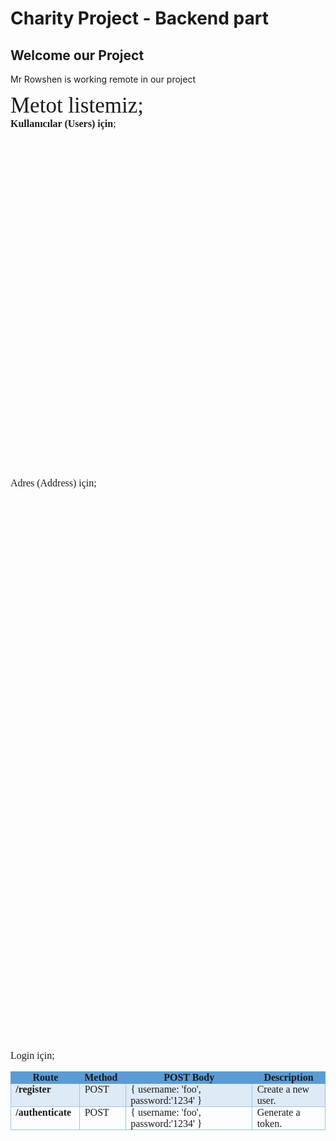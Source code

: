 # Charity Project - Backend part
## Welcome our Project
Mr Rowshen is working remote in our project

<p style='margin:0in;margin-bottom:.0001pt;font-size:16px;font-family:"Times New Roman",serif;'><span style="font-size:35px;">Metot listemiz;</span></p>
<p style='margin:0in;margin-bottom:.0001pt;font-size:16px;font-family:"Times New Roman",serif;'><strong>Kullanıcılar (Users) i&ccedil;in</strong>;</p>
<table style="width: 0.0pt;border-collapse:collapse;border: none;">
    <tbody>
        <tr>
            <td style="width: 14.966%; border-top: 1pt solid rgb(91, 155, 213); border-bottom: 1pt solid rgb(91, 155, 213); border-left: 1pt solid rgb(91, 155, 213); border-image: initial; border-right: none; background: rgb(91, 155, 213); padding: 0in 5.4pt; vertical-align: top;">
                <p style='margin:0in;margin-bottom:.0001pt;font-size:16px;font-family:"Times New Roman",serif;text-align:center;'><strong>Route</strong></p>
            </td>
            <td style="width: 9.6599%; border-top: 1pt solid rgb(91, 155, 213); border-left: none; border-bottom: 1pt solid rgb(91, 155, 213); border-right: none; background: rgb(91, 155, 213); padding: 0in 5.4pt; vertical-align: top;">
                <p style='margin:0in;margin-bottom:.0001pt;font-size:16px;font-family:"Times New Roman",serif;'><strong>Method</strong></p>
            </td>
            <td style="width: 30.7815%; border-top: 1pt solid rgb(91, 155, 213); border-left: none; border-bottom: 1pt solid rgb(91, 155, 213); border-right: none; background: rgb(91, 155, 213); padding: 0in 5.4pt; vertical-align: top;">
                <p style='margin:0in;margin-bottom:.0001pt;font-size:16px;font-family:"Times New Roman",serif;text-align:center;'><strong>POST Body</strong></p>
            </td>
            <td style="width: 40.1914%; border-top: 1pt solid rgb(91, 155, 213); border-right: 1pt solid rgb(91, 155, 213); border-bottom: 1pt solid rgb(91, 155, 213); border-image: initial; border-left: none; background: rgb(91, 155, 213); padding: 0in 5.4pt; vertical-align: top;">
                <p style='margin:0in;margin-bottom:.0001pt;font-size:16px;font-family:"Times New Roman",serif;text-align:center;'><strong>Description</strong></p>
            </td>
        </tr>
        <tr>
            <td style="width: 14.966%; border-right: 1pt solid rgb(156, 194, 229); border-bottom: 1pt solid rgb(156, 194, 229); border-left: 1pt solid rgb(156, 194, 229); border-image: initial; border-top: none; background: rgb(222, 234, 246); padding: 0in 5.4pt; vertical-align: top;">
                <p style='margin:0in;margin-bottom:.0001pt;font-size:16px;font-family:"Times New Roman",serif;'><strong><span style="color:red;">/api/users</span></strong></p>
            </td>
            <td style="width: 9.6599%; border-top: none; border-left: none; border-bottom: 1pt solid rgb(156, 194, 229); border-right: 1pt solid rgb(156, 194, 229); background: rgb(222, 234, 246); padding: 0in 5.4pt; vertical-align: top;">
                <p style='margin:0in;margin-bottom:.0001pt;font-size:16px;font-family:"Times New Roman",serif;'>GET</p>
            </td>
            <td style="width: 30.7815%; border-top: none; border-left: none; border-bottom: 1pt solid rgb(156, 194, 229); border-right: 1pt solid rgb(156, 194, 229); background: rgb(222, 234, 246); padding: 0in 5.4pt; vertical-align: top;">
                <p style='margin:0in;margin-bottom:.0001pt;font-size:16px;font-family:"Times New Roman",serif;'>Empty</p>
            </td>
            <td style="width: 40.1914%; border-top: none; border-left: none; border-bottom: 1pt solid rgb(156, 194, 229); border-right: 1pt solid rgb(156, 194, 229); background: rgb(222, 234, 246); padding: 0in 5.4pt; vertical-align: top;">
                <p style='margin:0in;margin-bottom:.0001pt;font-size:16px;font-family:"Times New Roman",serif;'>List all users.</p>
            </td>
        </tr>
        <tr>
            <td style="width: 14.966%; border-right: 1pt solid rgb(156, 194, 229); border-bottom: 1pt solid rgb(156, 194, 229); border-left: 1pt solid rgb(156, 194, 229); border-image: initial; border-top: none; padding: 0in 5.4pt; vertical-align: top;">
                <p style='margin:0in;margin-bottom:.0001pt;font-size:16px;font-family:"Times New Roman",serif;'><strong><span style="color:  red;">/api/users</span></strong></p>
            </td>
            <td style="width: 9.6599%; border-top: none; border-left: none; border-bottom: 1pt solid rgb(156, 194, 229); border-right: 1pt solid rgb(156, 194, 229); padding: 0in 5.4pt; vertical-align: top;">
                <p style='margin:0in;margin-bottom:.0001pt;font-size:16px;font-family:"Times New Roman",serif;'>POST</p>
            </td>
            <td style="width: 30.7815%; border-top: none; border-left: none; border-bottom: 1pt solid rgb(156, 194, 229); border-right: 1pt solid rgb(156, 194, 229); padding: 0in 5.4pt; vertical-align: top;">
                <p style='margin:0in;margin-bottom:.0001pt;font-size:16px;font-family:"Times New Roman",serif;line-height:13.5pt;background:#FFFFFE;'><span style='font-size:12px;font-family:"Courier New";color:black;'>{</span></p>
                <p style='margin:0in;margin-bottom:.0001pt;font-size:16px;font-family:"Times New Roman",serif;line-height:13.5pt;background:#FFFFFE;'><span style='font-size:12px;font-family:"Courier New";color:#A31515;'>&quot;firstname&quot;</span><span style='font-size:12px;font-family:"Courier New";color:black;'>:</span><span style='font-size:12px;font-family:"Courier New";color:#0451A5;'>&quot;davut&quot;</span><span style='font-size:12px;font-family:"Courier New";color:black;'>,</span><br><span style='font-size:12px;font-family:"Courier New";color:#A31515;'>&quot;lastname&quot;</span><span style='font-size:12px;font-family:"Courier New";color:black;'>:</span><span style='font-size:12px;font-family:"Courier New";color:#0451A5;'>&quot;blk&quot;</span><span style='font-size:12px;font-family:"Courier New";color:black;'>,</span><span style='font-size:12px;font-family:"Courier New";color:#A31515;'>&nbsp;</span><br><span style='font-size:12px;font-family:"Courier New";color:#A31515;'>&quot;email&quot;</span><span style='font-size:12px;font-family:  "Courier New";color:black;'>:</span><span style='font-size:12px;font-family:"Courier New";color:#0451A5;'>&quot;dvut@mail.com&quot;</span><span style='font-size:12px;font-family:"Courier New";color:black;'>,</span><br><span style='font-size:12px;font-family:"Courier New";color:#A31515;'>&quot;username&quot;</span><span style='font-size:12px;font-family:"Courier New";color:black;'>:</span><span style='font-size:12px;font-family:"Courier New";color:#0451A5;'>&quot;dvtblk&quot;</span><span style='font-size:12px;font-family:"Courier New";color:black;'>,</span><br><span style='font-size:12px;font-family:"Courier New";color:#A31515;'>&quot;password&quot;</span><span style='font-size:12px;font-family:"Courier New";color:black;'>:</span><span style='font-size:12px;font-family:"Courier New";color:#0451A5;'>&quot;dvtblk&quot;</span><span style='font-size:12px;font-family:"Courier New";color:black;'>,</span><br><span style='font-size:12px;font-family:"Courier New";color:#A31515;'>&quot;phone&quot;</span><span style='font-size:12px;font-family:"Courier New";color:black;'>:</span><span style='font-size:12px;font-family:"Courier New";color:#0451A5;'>&quot;+123456789&quot;</span></p>
                <p style='margin:0in;margin-bottom:.0001pt;font-size:16px;font-family:"Times New Roman",serif;line-height:13.5pt;background:#FFFFFE;'><span style='font-size:12px;font-family:"Courier New";color:black;'>}</span></p>
                <p style='margin:0in;margin-bottom:.0001pt;font-size:16px;font-family:"Times New Roman",serif;'>&nbsp;</p>
            </td>
            <td style="width: 40.1914%; border-top: none; border-left: none; border-bottom: 1pt solid rgb(156, 194, 229); border-right: 1pt solid rgb(156, 194, 229); padding: 0in 5.4pt; vertical-align: top;">
                <p style='margin:0in;margin-bottom:.0001pt;font-size:16px;font-family:"Times New Roman",serif;'><span style="font-size:11px;">Create a new user.</span></p>
                <p style='margin:0in;margin-bottom:.0001pt;font-size:16px;font-family:"Times New Roman",serif;line-height:13.5pt;background:#FFFFFE;'><span style='font-size:11px;font-family:"Courier New";color:black;'>[ {</span><br><span style='font-size:11px;font-family:"Courier New";color:#A31515;'>&quot;role&quot;</span><span style='font-size:11px;font-family:"Courier New";color:black;'>:&nbsp;</span><span style='font-size:11px;font-family:"Courier New";color:#0451A5;'>&quot;User&quot;</span><span style='font-size:11px;font-family:"Courier New";color:black;'>,</span><br><span style='font-size:11px;font-family:"Courier New";color:#A31515;'>&quot;firstname&quot;</span><span style='font-size:11px;font-family:"Courier New";color:black;'>:&nbsp;</span><span style='font-size:11px;font-family:"Courier New";color:#0451A5;'>&quot;davut&quot;</span><span style='font-size:11px;font-family:"Courier New";color:black;'>,</span><br><span style='font-size:11px;font-family:"Courier New";color:#A31515;'>&quot;lastname&quot;</span><span style='font-size:11px;font-family:"Courier New";color:black;'>:&nbsp;</span><span style='font-size:11px;font-family:"Courier New";color:#0451A5;'>&quot;blk&quot;</span><span style='font-size:11px;font-family:"Courier New";color:black;'>,</span><br><span style='font-size:11px;font-family:"Courier New";color:#A31515;'>&quot;email&quot;</span><span style='font-size:11px;font-family:"Courier New";color:black;'>:&nbsp;</span><span style='font-size:11px;font-family:"Courier New";color:#0451A5;'>&quot;davt@mail.com&quot;</span><span style='font-size:11px;font-family:"Courier New";color:black;'>,</span><br><span style='font-size:11px;font-family:"Courier New";color:#A31515;'>&quot;username&quot;</span><span style='font-size:11px;font-family:"Courier New";color:black;'>:&nbsp;</span><span style='font-size:11px;font-family:"Courier New";color:#0451A5;'>&quot;dvtblk&quot;</span><span style='font-size:11px;font-family:"Courier New";color:black;'>,</span><br><span style='font-size:11px;font-family:"Courier New";color:#A31515;'>&quot;password&quot;</span><span style='font-size:11px;font-family:"Courier New";color:black;'>:&nbsp;</span><span style='font-size:11px;font-family:"Courier New";color:#0451A5;'>&quot;dvtblk&quot;</span><span style='font-size:11px;font-family:"Courier New";color:black;'>,</span><br><span style='font-size:11px;font-family:"Courier New";color:#A31515;'>&quot;company&quot;</span><span style='font-size:11px;font-family:"Courier New";color:black;'>:&nbsp;</span><strong><span style='font-size:11px;font-family:"Courier New";color:#0451A5;'>null</span></strong><span style='font-size:11px;font-family:"Courier New";color:black;'>,</span><br><span style='font-size:11px;font-family:"Courier New";color:#A31515;'>&quot;address&quot;</span><span style='font-size:11px;font-family:"Courier New";color:black;'>:&nbsp;</span><strong><span style='font-size:11px;font-family:"Courier New";color:#0451A5;'>null</span></strong><span style='font-size:11px;font-family:"Courier New";color:black;'>,</span><br><span style='font-size:11px;font-family:"Courier New";color:#A31515;'>&quot;phone&quot;</span><span style='font-size:11px;font-family:"Courier New";color:black;'>:&nbsp;</span><span style='font-size:11px;font-family:"Courier New";color:#098658;'>123456789</span><span style='font-size:11px;font-family:"Courier New";color:black;'>,</span><br><span style='font-size:11px;font-family:"Courier New";color:#A31515;'>&quot;last_login&quot;</span><span style='font-size:11px;font-family:"Courier New";color:black;'>:&nbsp;</span><span style='font-size:11px;font-family:"Courier New";color:#0451A5;'>&quot;2021-03-18T14:52:37.047Z&quot;</span><span style='font-size:11px;font-family:"Courier New";color:black;'>,</span><br><span style='font-size:11px;font-family:"Courier New";color:#A31515;'>&quot;id&quot;</span><span style='font-size:11px;font-family:"Courier New";color:black;'>:</span><br><span style='font-size:11px;font-family:"Courier New";color:#0451A5;'>&quot;</span><span style='font-size: 10px; font-family: "Courier New"; color: rgb(4, 81, 165);'>6053693574905c049a25c9d8</span><span style='font-size:11px;font-family:"Courier New";color:#0451A5;'>&quot;</span><br><span style='font-size:11px;font-family:"Courier New";color:black;'>&nbsp;}]</span></p>
            </td>
        </tr>
        <tr>
            <td style="width: 14.966%; border-right: 1pt solid rgb(156, 194, 229); border-bottom: 1pt solid rgb(156, 194, 229); border-left: 1pt solid rgb(156, 194, 229); border-image: initial; border-top: none; background: rgb(222, 234, 246); padding: 0in 5.4pt; vertical-align: top;">
                <p style='margin:0in;margin-bottom:.0001pt;font-size:16px;font-family:"Times New Roman",serif;'><strong><span style="color:red;">/api/users/:id</span></strong></p>
            </td>
            <td style="width: 9.6599%; border-top: none; border-left: none; border-bottom: 1pt solid rgb(156, 194, 229); border-right: 1pt solid rgb(156, 194, 229); background: rgb(222, 234, 246); padding: 0in 5.4pt; vertical-align: top;">
                <p style='margin:0in;margin-bottom:.0001pt;font-size:16px;font-family:"Times New Roman",serif;'>GET</p>
            </td>
            <td style="width: 30.7815%; border-top: none; border-left: none; border-bottom: 1pt solid rgb(156, 194, 229); border-right: 1pt solid rgb(156, 194, 229); background: rgb(222, 234, 246); padding: 0in 5.4pt; vertical-align: top;">
                <p style='margin:0in;margin-bottom:.0001pt;font-size:16px;font-family:"Times New Roman",serif;'>Empty</p>
            </td>
            <td style="width: 40.1914%; border-top: none; border-left: none; border-bottom: 1pt solid rgb(156, 194, 229); border-right: 1pt solid rgb(156, 194, 229); background: rgb(222, 234, 246); padding: 0in 5.4pt; vertical-align: top;">
                <p style='margin:0in;margin-bottom:.0001pt;font-size:16px;font-family:"Times New Roman",serif;'>Get a user.</p>
            </td>
        </tr>
        <tr>
            <td style="width: 14.966%; border-right: 1pt solid rgb(156, 194, 229); border-bottom: 1pt solid rgb(156, 194, 229); border-left: 1pt solid rgb(156, 194, 229); border-image: initial; border-top: none; padding: 0in 5.4pt; vertical-align: top;">
                <p style='margin:0in;margin-bottom:.0001pt;font-size:16px;font-family:"Times New Roman",serif;'><strong><span style="color:  red;">/api/users/:id</span></strong></p>
            </td>
            <td style="width: 9.6599%; border-top: none; border-left: none; border-bottom: 1pt solid rgb(156, 194, 229); border-right: 1pt solid rgb(156, 194, 229); padding: 0in 5.4pt; vertical-align: top;">
                <p style='margin:0in;margin-bottom:.0001pt;font-size:16px;font-family:"Times New Roman",serif;'>PUT</p>
            </td>
            <td style="width: 30.7815%; border-top: none; border-left: none; border-bottom: 1pt solid rgb(156, 194, 229); border-right: 1pt solid rgb(156, 194, 229); padding: 0in 5.4pt; vertical-align: top;">
                <p style='margin:0in;margin-bottom:.0001pt;font-size:16px;font-family:"Times New Roman",serif;line-height:13.5pt;background:#FFFFFE;'><span style='font-size:12px;font-family:"Courier New";color:black;'>{</span></p>
                <p style='margin:0in;margin-bottom:.0001pt;font-size:16px;font-family:"Times New Roman",serif;line-height:13.5pt;background:#FFFFFE;'><span style='font-size:12px;font-family:"Courier New";color:#A31515;'>&quot;firstname&quot;</span><span style='font-size:12px;font-family:"Courier New";color:black;'>:</span><span style='font-size:12px;font-family:"Courier New";color:#0451A5;'>&quot;john2&quot;</span><span style='font-size:12px;font-family:"Courier New";color:black;'>,</span><br><span style='font-size:12px;font-family:"Courier New";color:#A31515;'>&quot;lastname&quot;</span><span style='font-size:12px;font-family:"Courier New";color:black;'>:</span><span style='font-size:12px;font-family:"Courier New";color:#0451A5;'>&quot;doe2&quot;</span><span style='font-size:12px;font-family:"Courier New";color:black;'>, &nbsp;&nbsp;</span><br><span style='font-size:12px;font-family:"Courier New";color:#A31515;'>&quot;email&quot;</span><span style='font-size:12px;font-family:"Courier New";color:black;'>:</span><span style='font-size:12px;font-family:"Courier New";color:#0451A5;'>&quot;jhn@exple.com&quot;</span><span style='font-size:12px;font-family:"Courier New";color:black;'>,</span><br><span style='font-size:12px;font-family:"Courier New";color:#A31515;'>&quot;username&quot;</span><span style='font-size:12px;font-family:"Courier New";color:black;'>:</span><span style='font-size:12px;font-family:"Courier New";color:#0451A5;'>&quot;johndoe2&quot;</span><span style='font-size:12px;font-family:"Courier New";color:black;'>,</span><br><span style='font-size:12px;font-family:"Courier New";color:#A31515;'>&quot;password&quot;</span><span style='font-size:12px;font-family:"Courier New";color:black;'>:</span><span style='font-size:12px;font-family:"Courier New";color:#0451A5;'>&quot;johndoe2&quot;</span><span style='font-size:12px;font-family:"Courier New";color:black;'>,</span><br><span style='font-size:12px;font-family:"Courier New";color:#A31515;'>&quot;phone&quot;</span><span style='font-size:12px;font-family:"Courier New";color:black;'>:</span><span style='font-size:12px;font-family:"Courier New";color:#0451A5;'>&quot;+12345678922222&quot;</span></p>
                <p style='margin:0in;margin-bottom:.0001pt;font-size:16px;font-family:"Times New Roman",serif;line-height:13.5pt;background:#FFFFFE;'><span style='font-size:12px;font-family:"Courier New";color:black;'>}</span></p>
            </td>
            <td style="width: 40.1914%; border-top: none; border-left: none; border-bottom: 1pt solid rgb(156, 194, 229); border-right: 1pt solid rgb(156, 194, 229); padding: 0in 5.4pt; vertical-align: top;">
                <p style='margin:0in;margin-bottom:.0001pt;font-size:16px;font-family:"Times New Roman",serif;'>Update a user with new info.</p>
            </td>
        </tr>
        <tr>
            <td style="width: 14.966%; border-right: 1pt solid rgb(156, 194, 229); border-bottom: 1pt solid rgb(156, 194, 229); border-left: 1pt solid rgb(156, 194, 229); border-image: initial; border-top: none; background: rgb(222, 234, 246); padding: 0in 5.4pt; vertical-align: top;">
                <p style='margin:0in;margin-bottom:.0001pt;font-size:16px;font-family:"Times New Roman",serif;'><strong><span style="color:red;">/api/users/:id</span></strong></p>
            </td>
            <td style="width: 9.6599%; border-top: none; border-left: none; border-bottom: 1pt solid rgb(156, 194, 229); border-right: 1pt solid rgb(156, 194, 229); background: rgb(222, 234, 246); padding: 0in 5.4pt; vertical-align: top;">
                <p style='margin:0in;margin-bottom:.0001pt;font-size:16px;font-family:"Times New Roman",serif;'>DELETE</p>
            </td>
            <td style="width: 30.7815%; border-top: none; border-left: none; border-bottom: 1pt solid rgb(156, 194, 229); border-right: 1pt solid rgb(156, 194, 229); background: rgb(222, 234, 246); padding: 0in 5.4pt; vertical-align: top;">
                <p style='margin:0in;margin-bottom:.0001pt;font-size:16px;font-family:"Times New Roman",serif;'>Empty</p>
            </td>
            <td style="width: 40.1914%; border-top: none; border-left: none; border-bottom: 1pt solid rgb(156, 194, 229); border-right: 1pt solid rgb(156, 194, 229); background: rgb(222, 234, 246); padding: 0in 5.4pt; vertical-align: top;">
                <p style='margin:0in;margin-bottom:.0001pt;font-size:16px;font-family:"Times New Roman",serif;'>Delete a user.</p>
            </td>
        </tr>
        <tr>
            <td style="width: 14.966%; border-right: 1pt solid rgb(156, 194, 229); border-bottom: 1pt solid rgb(156, 194, 229); border-left: 1pt solid rgb(156, 194, 229); border-image: initial; border-top: none; padding: 0in 5.4pt; vertical-align: top;">
                <p style='margin:0in;margin-bottom:.0001pt;font-size:16px;font-family:"Times New Roman",serif;'><strong><span style="color:  red;">/api/users/</span></strong></p>
            </td>
            <td style="width: 9.6599%; border-top: none; border-left: none; border-bottom: 1pt solid rgb(156, 194, 229); border-right: 1pt solid rgb(156, 194, 229); padding: 0in 5.4pt; vertical-align: top;">
                <p style='margin:0in;margin-bottom:.0001pt;font-size:16px;font-family:"Times New Roman",serif;'><span style="color:red;">DELETE</span></p>
            </td>
            <td style="width: 30.7815%; border-top: none; border-left: none; border-bottom: 1pt solid rgb(156, 194, 229); border-right: 1pt solid rgb(156, 194, 229); padding: 0in 5.4pt; vertical-align: top;">
                <p style='margin:0in;margin-bottom:.0001pt;font-size:16px;font-family:"Times New Roman",serif;'><span style="color:red;">Empty</span></p>
            </td>
            <td style="width: 40.1914%; border-top: none; border-left: none; border-bottom: 1pt solid rgb(156, 194, 229); border-right: 1pt solid rgb(156, 194, 229); padding: 0in 5.4pt; vertical-align: top;">
                <p style='margin:0in;margin-bottom:.0001pt;font-size:16px;font-family:"Times New Roman",serif;'><span style="color:red;">Delete all users.</span></p>
            </td>
        </tr>
    </tbody>
</table>
<p style='margin:0in;margin-bottom:.0001pt;font-size:16px;font-family:"Times New Roman",serif;'>Adres (Address) i&ccedil;in;</p>
<table style="width: 0.0pt;border-collapse:collapse;border: none;">
    <tbody>
        <tr>
            <td style="width: 112.25pt;border-top: 1pt solid rgb(91, 155, 213);border-bottom: 1pt solid rgb(91, 155, 213);border-left: 1pt solid rgb(91, 155, 213);border-image: initial;border-right: none;background: rgb(91, 155, 213);padding: 0in 5.4pt;vertical-align: top;">
                <p style='margin:0in;margin-bottom:.0001pt;font-size:16px;font-family:"Times New Roman",serif;text-align:center;'><strong>Route</strong></p>
            </td>
            <td style="width: 40.5pt;border-top: 1pt solid rgb(91, 155, 213);border-left: none;border-bottom: 1pt solid rgb(91, 155, 213);border-right: none;background: rgb(91, 155, 213);padding: 0in 5.4pt;vertical-align: top;">
                <p style='margin:0in;margin-bottom:.0001pt;font-size:16px;font-family:"Times New Roman",serif;'><strong>Method</strong></p>
            </td>
            <td style="width: 31.5966%; border-top: 1pt solid rgb(91, 155, 213); border-left: none; border-bottom: 1pt solid rgb(91, 155, 213); border-right: none; background: rgb(91, 155, 213); padding: 0in 5.4pt; vertical-align: top;">
                <p style='margin:0in;margin-bottom:.0001pt;font-size:16px;font-family:"Times New Roman",serif;text-align:center;'><strong>POST Body</strong></p>
            </td>
            <td style="width: 38.9916%; border-top: 1pt solid rgb(91, 155, 213); border-right: 1pt solid rgb(91, 155, 213); border-bottom: 1pt solid rgb(91, 155, 213); border-image: initial; border-left: none; background: rgb(91, 155, 213); padding: 0in 5.4pt; vertical-align: top;">
                <p style='margin:0in;margin-bottom:.0001pt;font-size:16px;font-family:"Times New Roman",serif;text-align:center;'><strong>Description</strong></p>
            </td>
        </tr>
        <tr>
            <td style="width: 112.25pt;border-right: 1pt solid rgb(156, 194, 229);border-bottom: 1pt solid rgb(156, 194, 229);border-left: 1pt solid rgb(156, 194, 229);border-image: initial;border-top: none;background: rgb(222, 234, 246);padding: 0in 5.4pt;vertical-align: top;">
                <p style='margin:0in;margin-bottom:.0001pt;font-size:16px;font-family:"Times New Roman",serif;'><strong>/api/address</strong></p>
            </td>
            <td style="width: 40.5pt;border-top: none;border-left: none;border-bottom: 1pt solid rgb(156, 194, 229);border-right: 1pt solid rgb(156, 194, 229);background: rgb(222, 234, 246);padding: 0in 5.4pt;vertical-align: top;">
                <p style='margin:0in;margin-bottom:.0001pt;font-size:16px;font-family:"Times New Roman",serif;'>GET</p>
            </td>
            <td style="width: 31.5966%; border-top: none; border-left: none; border-bottom: 1pt solid rgb(156, 194, 229); border-right: 1pt solid rgb(156, 194, 229); background: rgb(222, 234, 246); padding: 0in 5.4pt; vertical-align: top;">
                <p style='margin:0in;margin-bottom:.0001pt;font-size:16px;font-family:"Times New Roman",serif;'>Empty</p>
            </td>
            <td style="width: 38.9916%; border-top: none; border-left: none; border-bottom: 1pt solid rgb(156, 194, 229); border-right: 1pt solid rgb(156, 194, 229); background: rgb(222, 234, 246); padding: 0in 5.4pt; vertical-align: top;">
                <p style='margin:0in;margin-bottom:.0001pt;font-size:16px;font-family:"Times New Roman",serif;'>List all addresses.</p>
            </td>
        </tr>
        <tr>
            <td style="width: 112.25pt;border-right: 1pt solid rgb(156, 194, 229);border-bottom: 1pt solid rgb(156, 194, 229);border-left: 1pt solid rgb(156, 194, 229);border-image: initial;border-top: none;padding: 0in 5.4pt;height: 8.75pt;vertical-align: top;">
                <p style='margin:0in;margin-bottom:.0001pt;font-size:16px;font-family:"Times New Roman",serif;'><strong>/api/address</strong></p>
            </td>
            <td style="width: 40.5pt;border-top: none;border-left: none;border-bottom: 1pt solid rgb(156, 194, 229);border-right: 1pt solid rgb(156, 194, 229);padding: 0in 5.4pt;height: 8.75pt;vertical-align: top;">
                <p style='margin:0in;margin-bottom:.0001pt;font-size:16px;font-family:"Times New Roman",serif;'>POST</p>
            </td>
            <td style="width: 31.5966%; border-top: none; border-left: none; border-bottom: 1pt solid rgb(156, 194, 229); border-right: 1pt solid rgb(156, 194, 229); padding: 0in 5.4pt; height: 8.75pt; vertical-align: top;">
                <p style='margin:0in;margin-bottom:.0001pt;font-size:16px;font-family:"Times New Roman",serif;line-height:13.5pt;background:#FFFFFE;'><span style='font-size:12px;font-family:"Courier New";color:black;'>{</span><br><span style='font-size:12px;font-family:"Courier New";color:#A31515;'>&quot;address_name&quot;</span><span style='font-size:12px;font-family:"Courier New";color:black;'>:</span><span style='font-size:12px;font-family:"Courier New";color:#0451A5;'>&quot;ev&quot;</span><span style='font-size:12px;font-family:"Courier New";color:black;'>,</span><br><span style='font-size:12px;font-family:"Courier New";color:#A31515;'>&quot;address_title&quot;</span><span style='font-size:12px;font-family:"Courier New";color:black;'>:</span><span style='font-size:12px;font-family:"Courier New";color:#0451A5;'>&quot;Evim&quot;</span><span style='font-size:12px;font-family:"Courier New";color:black;'>,</span><br><span style='font-size:12px;font-family:"Courier New";color:#A31515;'>&quot;country&quot;</span><span style='font-size:12px;font-family:"Courier New";color:black;'>:</span><span style='font-size:12px;font-family:"Courier New";color:#0451A5;'>&quot;Turkey&quot;</span><span style='font-size:12px;font-family:"Courier New";color:black;'>,</span><br><span style='font-size:12px;font-family:"Courier New";color:#A31515;'>&quot;city&quot;</span><span style='font-size:12px;font-family:"Courier New";color:black;'>:</span><span style='font-size:12px;font-family:"Courier New";color:#0451A5;'>&quot;Manisa&quot;</span><span style='font-size:12px;font-family:"Courier New";color:black;'>,</span><br><span style='font-size:12px;font-family:"Courier New";color:#A31515;'>&quot;state&quot;</span><span style='font-size:12px;font-family:"Courier New";color:black;'>:</span><span style='font-size:12px;font-family:"Courier New";color:#0451A5;'>&quot;Turgutlu&quot;</span><span style='font-size:12px;font-family:"Courier New";color:black;'>,</span><br><span style='font-size:12px;font-family:"Courier New";color:#A31515;'>&quot;post_code&quot;</span><span style='font-size:12px;font-family:"Courier New";color:black;'>:</span><span style='font-size:12px;font-family:"Courier New";color:#0451A5;'>&quot;45310&quot;</span><span style='font-size:12px;font-family:"Courier New";color:black;'>,</span><br><span style='font-size:12px;font-family:"Courier New";color:#A31515;'>&quot;id&quot;</span><span style='font-size:12px;font-family:"Courier New";color:black;'>:</span><br><span style='font-size:12px;font-family:"Courier New";color:#0451A5;'>&quot;</span><span style='font-size: 9px; font-family: "Courier New"; color: rgb(4, 81, 165);'>6053704974905c049a25c9de</span><span style='font-size:12px;font-family:"Courier New";color:#0451A5;'>&quot;</span><br><span style='font-size:12px;font-family:"Courier New";color:black;'>}</span></p>
            </td>
            <td style="width: 38.9916%; border-top: none; border-left: none; border-bottom: 1pt solid rgb(156, 194, 229); border-right: 1pt solid rgb(156, 194, 229); padding: 0in 5.4pt; height: 8.75pt; vertical-align: top;">
                <p style='margin:0in;margin-bottom:.0001pt;font-size:16px;font-family:"Times New Roman",serif;line-height:13.5pt;background:#FFFFFE;'><span style="font-size:11px;">Create a new address.</span><span style='font-size:11px;font-family:"Courier New";color:black;'>&nbsp;{</span><br><span style='font-size:11px;font-family:"Courier New";color:#A31515;'>&quot;role&quot;</span><span style='font-size:11px;font-family:"Courier New";color:black;'>:&nbsp;</span><span style='font-size:11px;font-family:"Courier New";color:#0451A5;'>&quot;User&quot;</span><span style='font-size:11px;font-family:"Courier New";color:black;'>,</span><br><span style='font-size:11px;font-family:"Courier New";color:#A31515;'>&quot;firstname&quot;</span><span style='font-size:11px;font-family:"Courier New";color:black;'>:&nbsp;</span><span style='font-size:11px;font-family:"Courier New";color:#0451A5;'>&quot;john3</span><br><span style='font-size:11px;font-family:"Courier New";color:#A31515;'>&quot;lastname&quot;</span><span style='font-size:11px;font-family:"Courier New";color:black;'>:&nbsp;</span><span style='font-size:11px;font-family:"Courier New";color:#0451A5;'>&quot;doe2&quot;</span><span style='font-size:11px;font-family:"Courier New";color:black;'>,</span><br><span style='font-size:11px;font-family:"Courier New";color:#A31515;'>&quot;email&quot;</span><span style='font-size:11px;font-family:"Courier New";color:black;'>:&nbsp;</span><span style='font-size:11px;font-family:"Courier New";color:#0451A5;'>&quot;john@exple2.com&quot;</span><span style='font-size:11px;font-family:"Courier New";color:black;'>,</span><br><span style='font-size:11px;font-family:"Courier New";color:#A31515;'>&quot;username&quot;</span><span style='font-size:11px;font-family:"Courier New";color:black;'>:&nbsp;</span><span style='font-size:11px;font-family:"Courier New";color:#0451A5;'>&quot;johndoe3&quot;</span><span style='font-size:11px;font-family:"Courier New";color:black;'>,</span><br><span style='font-size:11px;font-family:"Courier New";color:#A31515;'>&quot;password&quot;</span><span style='font-size:11px;font-family:"Courier New";color:black;'>:&nbsp;</span><span style='font-size:11px;font-family:"Courier New";color:#0451A5;'>&quot;johndoe2&quot;</span><span style='font-size:11px;font-family:"Courier New";color:black;'>,</span><br><span style='font-size:11px;font-family:"Courier New";color:#A31515;'>&quot;company&quot;</span><span style='font-size:11px;font-family:"Courier New";color:black;'>:&nbsp;</span><strong><span style='font-size:11px;font-family:"Courier New";color:#0451A5;'>null</span></strong><span style='font-size:11px;font-family:"Courier New";color:black;'>,</span><br><strong><span style='font-size:11px;font-family:"Courier New";color:#FFC000;'>&quot;</span></strong><strong><span style='font-size:11px;font-family:"Courier New";color:#C00000;'>address</span></strong><strong><span style='font-size:11px;font-family:"Courier New";color:#FFC000;'>&quot;:</span></strong><br><strong><span style='font-size:11px;font-family:"Courier New";color:#00B050;'>&quot;</span><span style='font-size: 8px; font-family: "Courier New"; color: rgb(0, 176, 80);'>605377f94ab73b05a7343664</span><span style='font-size:11px;font-family:"Courier New";color:#00B050;'>&quot;,</span></strong><br><span style='font-size:11px;font-family:"Courier New";color:#A31515;'>&quot;phone&quot;</span><span style='font-size:11px;font-family:"Courier New";color:black;'>:&nbsp;</span><span style='font-size:11px;font-family:"Courier New";color:#0070C0;'>12345678922222</span><span style='font-size:11px;font-family:"Courier New";color:black;'>,</span><br><span style='font-size:11px;font-family:"Courier New";color:#A31515;'>&quot;last_login&quot;</span><span style='font-size:11px;font-family:"Courier New";color:black;'>:&nbsp;</span><br><span style='font-size: 11px; font-family: "Courier New"; color: rgb(4, 81, 165);'>&quot;</span><span style="font-size: 11px;"><span style='font-family: "Courier New"; color: rgb(4, 81, 165);'>2021-03-18T15:22:49.571Z&quot;</span><span style='font-family: "Courier New"; color: black;'>,</span><br></span><span style='font-size:11px;font-family:"Courier New";color:#A31515;'>&quot;id&quot;</span><span style='font-size:11px;font-family:"Courier New";color:black;'>:&nbsp;</span><br><span style='font-size:11px;font-family:"Courier New";color:#0451A5;'>&quot;</span><span style='font-size: 11px; font-family: "Courier New"; color: rgb(4, 81, 165);'>6053704974905c049a25c9de</span><span style='font-size:11px;font-family:"Courier New";color:#0451A5;'>&quot;</span><br><span style='font-size:11px;font-family:"Courier New";color:black;'>}</span></p>
                <p style='margin:0in;margin-bottom:.0001pt;font-size:16px;font-family:"Times New Roman",serif;line-height:13.5pt;background:#FFFFFE;'><span style='font-size:11px;font-family:"Courier New";color:black;'>&nbsp;</span></p>
                <p style='margin:0in;margin-bottom:.0001pt;font-size:16px;font-family:"Times New Roman",serif;line-height:13.5pt;background:#FFFFFE;'><span style="font-size:7px;">&nbsp;</span></p>
            </td>
        </tr>
        <tr>
            <td style="width: 112.25pt;border-right: 1pt solid rgb(156, 194, 229);border-bottom: 1pt solid rgb(156, 194, 229);border-left: 1pt solid rgb(156, 194, 229);border-image: initial;border-top: none;background: rgb(222, 234, 246);padding: 0in 5.4pt;vertical-align: top;">
                <p style='margin:0in;margin-bottom:.0001pt;font-size:16px;font-family:"Times New Roman",serif;'><strong>/api/ address /:id</strong></p>
            </td>
            <td style="width: 40.5pt;border-top: none;border-left: none;border-bottom: 1pt solid rgb(156, 194, 229);border-right: 1pt solid rgb(156, 194, 229);background: rgb(222, 234, 246);padding: 0in 5.4pt;vertical-align: top;">
                <p style='margin:0in;margin-bottom:.0001pt;font-size:16px;font-family:"Times New Roman",serif;'>GET</p>
            </td>
            <td style="width: 31.5966%; border-top: none; border-left: none; border-bottom: 1pt solid rgb(156, 194, 229); border-right: 1pt solid rgb(156, 194, 229); background: rgb(222, 234, 246); padding: 0in 5.4pt; vertical-align: top;">
                <p style='margin:0in;margin-bottom:.0001pt;font-size:16px;font-family:"Times New Roman",serif;'>Empty</p>
                <p style='margin:0in;margin-bottom:.0001pt;font-size:16px;font-family:"Times New Roman",serif;'>&nbsp;</p>
                <p style='margin:0in;margin-bottom:.0001pt;font-size:16px;font-family:"Times New Roman",serif;'>&nbsp;</p>
                <p style='margin:0in;margin-bottom:.0001pt;font-size:16px;font-family:"Times New Roman",serif;'>&nbsp;</p>
                <p style='margin:0in;margin-bottom:.0001pt;font-size:16px;font-family:"Times New Roman",serif;'>&nbsp;</p>
            </td>
            <td style="width: 38.9916%; border-top: none; border-left: none; border-bottom: 1pt solid rgb(156, 194, 229); border-right: 1pt solid rgb(156, 194, 229); background: rgb(222, 234, 246); padding: 0in 5.4pt; vertical-align: top;">
                <p style='margin:0in;margin-bottom:.0001pt;font-size:16px;font-family:"Times New Roman",serif;'>Get an address.</p>
                <p style='margin:0in;margin-bottom:.0001pt;font-size:16px;font-family:"Times New Roman",serif;line-height:13.5pt;background:#FFFFFE;'><span style='font-size:11px;font-family:"Courier New";color:black;'>{</span></p>
                <p style='margin:0in;margin-bottom:.0001pt;font-size:16px;font-family:"Times New Roman",serif;line-height:13.5pt;background:#FFFFFE;'><span style='font-size:11px;font-family:"Courier New";color:#A31515;'>&quot;address_name&quot;</span><span style='font-size:11px;font-family:"Courier New";color:black;'>:&nbsp;</span><span style='font-size:11px;font-family:"Courier New";color:#0451A5;'>&quot;ev&quot;</span><span style='font-size:11px;font-family:"Courier New";color:black;'>,</span><br><span style='font-size:11px;font-family:"Courier New";color:#A31515;'>&quot;address_title&quot;</span><span style='font-size:11px;font-family:"Courier New";color:black;'>:&nbsp;</span><span style='font-size:11px;font-family:"Courier New";color:#0451A5;'>&quot;Evim&quot;</span><span style='font-size:11px;font-family:"Courier New";color:black;'>,</span><br><span style='font-size:11px;font-family:"Courier New";color:#A31515;'>&quot;country&quot;</span><span style='font-size:11px;font-family:"Courier New";color:black;'>:&nbsp;</span><span style='font-size:11px;font-family:"Courier New";color:#0451A5;'>&quot;Turkey&quot;</span><span style='font-size:11px;font-family:"Courier New";color:black;'>,</span><br><span style='font-size:11px;font-family:"Courier New";color:#A31515;'>&quot;city&quot;</span><span style='font-size:11px;font-family:"Courier New";color:black;'>:&nbsp;</span><span style='font-size:11px;font-family:"Courier New";color:#0451A5;'>&quot;Manisa&quot;</span><span style='font-size:11px;font-family:"Courier New";color:black;'>,</span><br><span style='font-size:11px;font-family:"Courier New";color:#A31515;'>&quot;state&quot;</span><span style='font-size:11px;font-family:"Courier New";color:black;'>:&nbsp;</span><span style='font-size:11px;font-family:"Courier New";color:#0451A5;'>&quot;Turgutlu&quot;</span><span style='font-size:11px;font-family:"Courier New";color:black;'>,</span><br><span style='font-size:11px;font-family:"Courier New";color:#A31515;'>&quot;post_code&quot;</span><span style='font-size:11px;font-family:"Courier New";color:black;'>:&nbsp;</span><span style='font-size:11px;font-family:"Courier New";color:#0451A5;'>&quot;45310&quot;</span><span style='font-size:11px;font-family:"Courier New";color:black;'>,</span><br><span style='font-size:11px;font-family:"Courier New";color:#A31515;'>&quot;address_1&quot;</span><span style='font-size:11px;font-family:"Courier New";color:black;'>:&nbsp;</span><strong><span style='font-size:11px;font-family:"Courier New";color:#0451A5;'>null</span></strong><span style='font-size:11px;font-family:"Courier New";color:black;'>,</span><br><span style='font-size:11px;font-family:"Courier New";color:#A31515;'>&quot;address_2&quot;</span><span style='font-size:11px;font-family:"Courier New";color:black;'>:&nbsp;</span><strong><span style='font-size:11px;font-family:"Courier New";color:#0451A5;'>null</span></strong><span style='font-size:11px;font-family:"Courier New";color:black;'>,</span><br><span style='font-size:11px;font-family:"Courier New";color:#A31515;'>&quot;updated_at&quot;</span><span style='font-size:11px;font-family:"Courier New";color:black;'>:&nbsp;</span><strong><span style='font-size:11px;font-family:"Courier New";color:#0451A5;'>null</span></strong><span style='font-size:11px;font-family:"Courier New";color:black;'>,</span><br><span style='font-size:11px;font-family:"Courier New";color:#A31515;'>&quot;id&quot;</span><span style='font-size:11px;font-family:"Courier New";color:black;'>:&nbsp;</span><span style='font-size:11px;font-family:"Courier New";color:#0451A5;'>&quot;</span><span style='font-size: 9px; font-family: "Courier New"; color: rgb(4, 81, 165);'>605377f94ab73b05a7343664</span><span style='font-size:11px;font-family:"Courier New";color:#0451A5;'>&quot;&nbsp;</span><span style='font-size:11px;font-family:"Courier New";color:black;'>&nbsp; &nbsp;}</span></p>
                <p style='margin:0in;margin-bottom:.0001pt;font-size:16px;font-family:"Times New Roman",serif;'><span style="font-size:7px;">&nbsp;</span></p>
            </td>
        </tr>
        <tr>
            <td style="width: 112.25pt;border-right: 1pt solid rgb(156, 194, 229);border-bottom: 1pt solid rgb(156, 194, 229);border-left: 1pt solid rgb(156, 194, 229);border-image: initial;border-top: none;padding: 0in 5.4pt;height: 11.6pt;vertical-align: top;">
                <p style='margin:0in;margin-bottom:.0001pt;font-size:16px;font-family:"Times New Roman",serif;'><strong>/api/ address /:id</strong></p>
            </td>
            <td style="width: 40.5pt;border-top: none;border-left: none;border-bottom: 1pt solid rgb(156, 194, 229);border-right: 1pt solid rgb(156, 194, 229);padding: 0in 5.4pt;height: 11.6pt;vertical-align: top;">
                <p style='margin:0in;margin-bottom:.0001pt;font-size:16px;font-family:"Times New Roman",serif;'>PUT</p>
            </td>
            <td style="width: 31.5966%; border-top: none; border-left: none; border-bottom: 1pt solid rgb(156, 194, 229); border-right: 1pt solid rgb(156, 194, 229); padding: 0in 5.4pt; height: 11.6pt; vertical-align: top;">
                <p style='margin:0in;margin-bottom:.0001pt;font-size:16px;font-family:"Times New Roman",serif;line-height:13.5pt;background:#FFFFFE;'><span style='font-size:11px;font-family:"Courier New";color:black;'>{&nbsp;</span><span style='font-size:11px;font-family:"Courier New";color:#A31515;'>&quot;address_name&quot;</span><span style='font-size:11px;font-family:"Courier New";color:black;'>:</span><span style='font-size:11px;font-family:"Courier New";color:#0451A5;'>&quot;evv&quot;</span><span style='font-size:11px;font-family:"Courier New";color:black;'>,</span><br><span style='font-size:11px;font-family:"Courier New";color:#A31515;'>&quot;address_title&quot;</span><span style='font-size:11px;font-family:"Courier New";color:black;'>:</span><span style='font-size:11px;font-family:"Courier New";color:#0451A5;'>&quot;Evimmmm&quot;</span><span style='font-size:11px;font-family:"Courier New";color:black;'>,</span><br><span style='font-size:11px;font-family:"Courier New";color:#A31515;'>&quot;country&quot;</span><span style='font-size:11px;font-family:"Courier New";color:black;'>:</span><span style='font-size:11px;font-family:"Courier New";color:#0451A5;'>&quot;Turkmenistan&quot;</span><span style='font-size:11px;font-family:"Courier New";color:black;'>,</span><br><span style='font-size:11px;font-family:"Courier New";color:#A31515;'>&quot;city&quot;</span><span style='font-size:11px;font-family:"Courier New";color:black;'>:</span><span style='font-size:11px;font-family:"Courier New";color:#0451A5;'>&quot;Aşgabat&quot;</span><span style='font-size:11px;font-family:"Courier New";color:black;'>,</span><br><span style='font-size:11px;font-family:"Courier New";color:#A31515;'>&quot;state&quot;</span><span style='font-size:11px;font-family:"Courier New";color:black;'>:</span><span style='font-size:11px;font-family:"Courier New";color:#0451A5;'>&quot;Turkos caicos&quot;</span><span style='font-size:11px;font-family:"Courier New";color:black;'>,</span><br><span style='font-size:11px;font-family:"Courier New";color:#A31515;'>&quot;post_code&quot;</span><span style='font-size:11px;font-family:"Courier New";color:black;'>:</span><span style='font-size:11px;font-family:"Courier New";color:#0451A5;'>&quot;11111145310&quot;</span><span style='font-size:11px;font-family:"Courier New";color:black;'>,</span><br><span style='font-size:11px;font-family:"Courier New";color:#A31515;'>&quot;id&quot;</span><span style='font-size:11px;font-family:"Courier New";color:black;'>:</span><span style='font-size:11px;font-family:"Courier New";color:#0451A5;'>&quot;</span><span style='font-size: 9px; font-family: "Courier New"; color: rgb(4, 81, 165);'>6053704974905c049a25c9de</span><span style='font-size:11px;font-family:"Courier New";color:#0451A5;'>&quot;</span><span style='font-size:7px;font-family:"Courier New";color:black;'>}</span></p>
                <p style='margin:0in;margin-bottom:.0001pt;font-size:16px;font-family:"Times New Roman",serif;'>&nbsp;</p>
            </td>
            <td style="width: 38.9916%; border-top: none; border-left: none; border-bottom: 1pt solid rgb(156, 194, 229); border-right: 1pt solid rgb(156, 194, 229); padding: 0in 5.4pt; height: 11.6pt; vertical-align: top;">
                <p style='margin:0in;margin-bottom:.0001pt;font-size:16px;font-family:"Times New Roman",serif;'><span style="font-size: 14px;">Update an address with new info.</span></p>
            </td>
        </tr>
        <tr>
            <td style="width: 112.25pt;border-right: 1pt solid rgb(156, 194, 229);border-bottom: 1pt solid rgb(156, 194, 229);border-left: 1pt solid rgb(156, 194, 229);border-image: initial;border-top: none;background: rgb(222, 234, 246);padding: 0in 5.4pt;vertical-align: top;">
                <p style='margin:0in;margin-bottom:.0001pt;font-size:16px;font-family:"Times New Roman",serif;'><strong>/api/ address /:id</strong></p>
            </td>
            <td style="width: 40.5pt;border-top: none;border-left: none;border-bottom: 1pt solid rgb(156, 194, 229);border-right: 1pt solid rgb(156, 194, 229);background: rgb(222, 234, 246);padding: 0in 5.4pt;vertical-align: top;">
                <p style='margin:0in;margin-bottom:.0001pt;font-size:16px;font-family:"Times New Roman",serif;'>DELETE</p>
            </td>
            <td style="width: 31.5966%; border-top: none; border-left: none; border-bottom: 1pt solid rgb(156, 194, 229); border-right: 1pt solid rgb(156, 194, 229); background: rgb(222, 234, 246); padding: 0in 5.4pt; vertical-align: top;">
                <p style='margin:0in;margin-bottom:.0001pt;font-size:16px;font-family:"Times New Roman",serif;'>Empty</p>
            </td>
            <td style="width: 38.9916%; border-top: none; border-left: none; border-bottom: 1pt solid rgb(156, 194, 229); border-right: 1pt solid rgb(156, 194, 229); background: rgb(222, 234, 246); padding: 0in 5.4pt; vertical-align: top;">
                <p style='margin:0in;margin-bottom:.0001pt;font-size:16px;font-family:"Times New Roman",serif;'>Delete an address.</p>
            </td>
        </tr>
        <tr>
            <td style="width: 112.25pt;border-right: 1pt solid rgb(156, 194, 229);border-bottom: 1pt solid rgb(156, 194, 229);border-left: 1pt solid rgb(156, 194, 229);border-image: initial;border-top: none;padding: 0in 5.4pt;vertical-align: top;">
                <p style='margin:0in;margin-bottom:.0001pt;font-size:16px;font-family:"Times New Roman",serif;'><strong>/api/ address /:id</strong></p>
                <p style='margin:0in;margin-bottom:.0001pt;font-size:16px;font-family:"Times New Roman",serif;'><strong>/</strong></p>
            </td>
            <td style="width: 40.5pt;border-top: none;border-left: none;border-bottom: 1pt solid rgb(156, 194, 229);border-right: 1pt solid rgb(156, 194, 229);padding: 0in 5.4pt;vertical-align: top;">
                <p style='margin:0in;margin-bottom:.0001pt;font-size:16px;font-family:"Times New Roman",serif;'>GET</p>
            </td>
            <td style="width: 31.5966%; border-top: none; border-left: none; border-bottom: 1pt solid rgb(156, 194, 229); border-right: 1pt solid rgb(156, 194, 229); padding: 0in 5.4pt; vertical-align: top;">
                <p style='margin:0in;margin-bottom:.0001pt;font-size:16px;font-family:"Times New Roman",serif;'>Empty</p>
            </td>
            <td style="width: 38.9916%; border-top: none; border-left: none; border-bottom: 1pt solid rgb(156, 194, 229); border-right: 1pt solid rgb(156, 194, 229); padding: 0in 5.4pt; vertical-align: top;">
                <p style='margin:0in;margin-bottom:.0001pt;font-size:16px;font-family:"Times New Roman",serif;'>The director&apos;s top 10 films.</p>
            </td>
        </tr>
    </tbody>
</table>
<p style='margin:0in;margin-bottom:.0001pt;font-size:16px;font-family:"Times New Roman",serif;'>&nbsp;</p>
<p style='margin:0in;margin-bottom:.0001pt;font-size:16px;font-family:"Times New Roman",serif;'>Login i&ccedil;in;</p>
<table style="border-collapse:collapse;border:none;">
    <tbody>
        <tr>
            <td style="width: 77.75pt;border-top: 1pt solid rgb(91, 155, 213);border-bottom: 1pt solid rgb(91, 155, 213);border-left: 1pt solid rgb(91, 155, 213);border-image: initial;border-right: none;background: rgb(91, 155, 213);padding: 0in 5.4pt;vertical-align: top;">
                <p style='margin:0in;margin-bottom:.0001pt;font-size:16px;font-family:"Times New Roman",serif;text-align:center;'><strong>Route</strong></p>
            </td>
            <td style="width: 49.6pt;border-top: 1pt solid rgb(91, 155, 213);border-left: none;border-bottom: 1pt solid rgb(91, 155, 213);border-right: none;background: rgb(91, 155, 213);padding: 0in 5.4pt;vertical-align: top;">
                <p style='margin:0in;margin-bottom:.0001pt;font-size:16px;font-family:"Times New Roman",serif;'><strong>Method</strong></p>
            </td>
            <td style="width: 3.15in;border-top: 1pt solid rgb(91, 155, 213);border-left: none;border-bottom: 1pt solid rgb(91, 155, 213);border-right: none;background: rgb(91, 155, 213);padding: 0in 5.4pt;vertical-align: top;">
                <p style='margin:0in;margin-bottom:.0001pt;font-size:16px;font-family:"Times New Roman",serif;text-align:center;'><strong>POST Body</strong></p>
            </td>
            <td style="width: 98.95pt;border-top: 1pt solid rgb(91, 155, 213);border-right: 1pt solid rgb(91, 155, 213);border-bottom: 1pt solid rgb(91, 155, 213);border-image: initial;border-left: none;background: rgb(91, 155, 213);padding: 0in 5.4pt;vertical-align: top;">
                <p style='margin:0in;margin-bottom:.0001pt;font-size:16px;font-family:"Times New Roman",serif;text-align:center;'><strong>Description</strong></p>
            </td>
        </tr>
        <tr>
            <td style="width: 77.75pt;border-right: 1pt solid rgb(156, 194, 229);border-bottom: 1pt solid rgb(156, 194, 229);border-left: 1pt solid rgb(156, 194, 229);border-image: initial;border-top: none;background: rgb(222, 234, 246);padding: 0in 5.4pt;vertical-align: top;">
                <p style='margin:0in;margin-bottom:.0001pt;font-size:16px;font-family:"Times New Roman",serif;'><strong>/register</strong></p>
            </td>
            <td style="width: 49.6pt;border-top: none;border-left: none;border-bottom: 1pt solid rgb(156, 194, 229);border-right: 1pt solid rgb(156, 194, 229);background: rgb(222, 234, 246);padding: 0in 5.4pt;vertical-align: top;">
                <p style='margin:0in;margin-bottom:.0001pt;font-size:16px;font-family:"Times New Roman",serif;'>POST</p>
            </td>
            <td style="width: 3.15in;border-top: none;border-left: none;border-bottom: 1pt solid rgb(156, 194, 229);border-right: 1pt solid rgb(156, 194, 229);background: rgb(222, 234, 246);padding: 0in 5.4pt;vertical-align: top;">
                <p style='margin:0in;margin-bottom:.0001pt;font-size:16px;font-family:"Times New Roman",serif;'>{ username: &apos;foo&apos;, password:&apos;1234&apos; }</p>
            </td>
            <td style="width: 98.95pt;border-top: none;border-left: none;border-bottom: 1pt solid rgb(156, 194, 229);border-right: 1pt solid rgb(156, 194, 229);background: rgb(222, 234, 246);padding: 0in 5.4pt;vertical-align: top;">
                <p style='margin:0in;margin-bottom:.0001pt;font-size:16px;font-family:"Times New Roman",serif;'>Create a new user.</p>
            </td>
        </tr>
        <tr>
            <td style="width: 77.75pt;border-right: 1pt solid rgb(156, 194, 229);border-bottom: 1pt solid rgb(156, 194, 229);border-left: 1pt solid rgb(156, 194, 229);border-image: initial;border-top: none;padding: 0in 5.4pt;vertical-align: top;">
                <p style='margin:0in;margin-bottom:.0001pt;font-size:16px;font-family:"Times New Roman",serif;'><strong>/authenticate</strong></p>
            </td>
            <td style="width: 49.6pt;border-top: none;border-left: none;border-bottom: 1pt solid rgb(156, 194, 229);border-right: 1pt solid rgb(156, 194, 229);padding: 0in 5.4pt;vertical-align: top;">
                <p style='margin:0in;margin-bottom:.0001pt;font-size:16px;font-family:"Times New Roman",serif;'>POST</p>
            </td>
            <td style="width: 3.15in;border-top: none;border-left: none;border-bottom: 1pt solid rgb(156, 194, 229);border-right: 1pt solid rgb(156, 194, 229);padding: 0in 5.4pt;vertical-align: top;">
                <p style='margin:0in;margin-bottom:.0001pt;font-size:16px;font-family:"Times New Roman",serif;'>{ username: &apos;foo&apos;, password:&apos;1234&apos; }</p>
            </td>
            <td style="width: 98.95pt;border-top: none;border-left: none;border-bottom: 1pt solid rgb(156, 194, 229);border-right: 1pt solid rgb(156, 194, 229);padding: 0in 5.4pt;vertical-align: top;">
                <p style='margin:0in;margin-bottom:.0001pt;font-size:16px;font-family:"Times New Roman",serif;'>Generate a token.</p>
            </td>
        </tr>
    </tbody>
</table>
<p style='margin:0in;margin-bottom:.0001pt;font-size:16px;font-family:"Times New Roman",serif;'>&nbsp;</p>

